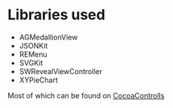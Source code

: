 Libraries used
==============
 - AGMedallionView
 - JSONKit
 - REMenu
 - SVGKit
 - SWRevealViewController
 - XYPieChart

Most of which can be found on <a href="https://www.cocoacontrols.com/">CocoaControlls</a>


